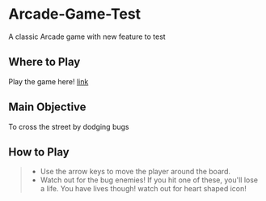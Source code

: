 # Arcade-Game-Test
A classic Arcade game with new feature to test

## Where to Play
Play the game here! [link](https://vickyvishal.github.io/Classic-Arcade/)
## Main Objective
To cross the street by dodging bugs
## How to Play
> * Use the arrow keys to move the player around the board.
> * Watch out for the bug enemies! If you hit one of these, you'll lose a life. You have lives though! watch out for heart shaped icon!
